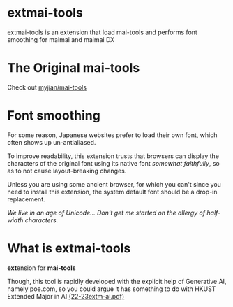 # extmai-tools
extmai-tools is an extension that load mai-tools and performs font smoothing for maimai and maimai DX

# The Original mai-tools
Check out [myjian/mai-tools](https://github.com/myjian/mai-tools)

# Font smoothing
For some reason, Japanese websites prefer to load their own font, which often shows up un-antialiased. 

To improve readability, this extension trusts that browsers can display the characters of the original font using its native font _somewhat faithfully_, so as to not cause layout-breaking changes. 

Unless you are using some ancient browser, for which you can't since you need to install this extension, the system default font should be a drop-in replacement. 

_We live in an age of Unicode... Don't get me started on the allergy of half-width characters._

# What is extmai-tools
**ext**ension for **mai-tools**

Though, this tool is rapidly developed with the explicit help of Generative AI, namely poe.com, so you could argue it has something to do with HKUST Extended Major in AI [\(22-23extm-ai.pdf\)](https://ugadmin.hkust.edu.hk/prog_crs/ug/202223/pdf/22-23extm-ai.pdf)
